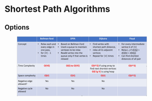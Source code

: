 # Shortest Path Algorithms

## Options



<figure><img src="../../../.gitbook/assets/shortest path algorithm options.JPG" alt=""><figcaption></figcaption></figure>

